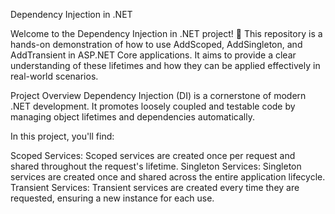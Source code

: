 Dependency Injection in .NET

Welcome to the Dependency Injection in .NET project! 🎉 This repository is a hands-on demonstration of how to use AddScoped, AddSingleton, and AddTransient in ASP.NET Core applications. It aims to provide a clear understanding of these lifetimes and how they can be applied effectively in real-world scenarios.


Project Overview
Dependency Injection (DI) is a cornerstone of modern .NET development. It promotes loosely coupled and testable code by managing object lifetimes and dependencies automatically.

In this project, you'll find:

Scoped Services: Scoped services are created once per request and shared throughout the request's lifetime.
Singleton Services: Singleton services are created once and shared across the entire application lifecycle.
Transient Services: Transient services are created every time they are requested, ensuring a new instance for each use.
